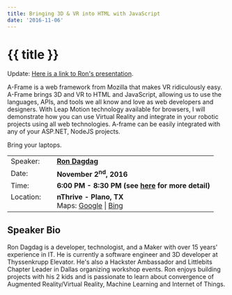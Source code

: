 ```yaml
---
title: Bringing 3D & VR into HTML with JavaScript
date: '2016-11-06'
---
```

# {{ title }}

Update: [Here is a link to Ron's presentation](https://rondagdag.github.io/aframe-presentation-kit/#/).

A-Frame is a web framework from Mozilla that makes VR ridiculously easy. A-Frame brings 3D and VR to HTML and JavaScript, allowing us to use the languages, APIs, and tools we all know and love as web developers and designers. With Leap Motion technology available for browsers, I will demonstrate how you can use Virtual Reality and integrate in your robotic projects using all web technologies. A-frame can be easily integrated with any of your ASP.NET, NodeJS projects.

Bring your laptops.

<table><tbody><tr><td>Speaker:</td><td>&nbsp;</td><td><b><a title="Ron Dagdag" target="_blank" href="https://www.linkedin.com/in/rondagdag">Ron Dagdag</a></b></td></tr><tr><td>Date:</td><td>&nbsp;</td><td><b>November 2<sup>nd</sup>, 2016</b></td></tr><tr><td valign="top">Time:</td><td>&nbsp;</td><td><b>6:00 PM - 8:30 PM (see <a title="Location" href="../../location/index.html">here</a> for more detail)</b></td></tr><tr><td valign="top">Location:</td><td>&nbsp;</td><td><b>nThrive - Plano, TX</b><br>Maps: <a title="Google" target="_blank" href="https://goo.gl/maps/1OyNE">Google</a> | <a title="Bing" target="_blank" href="http://binged.it/1afBEJ9">Bing</a></td></tr></tbody></table>

## Speaker Bio

Ron Dagdag is a developer, technologist, and a Maker with over 15 years' experience in IT. He is currently a software engineer and 3D developer at Thyssenkrupp Elevator. He's also a Hackster Ambassador and Littlebits Chapter Leader in Dallas organizing workshop events. Ron enjoys building projects with his 2 kids and is passionate to learn about convergence of Augmented Reality/Virtual Reality, Machine Learning and Internet of Things.
    

